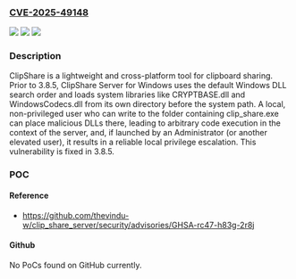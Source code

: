 ### [CVE-2025-49148](https://cve.mitre.org/cgi-bin/cvename.cgi?name=CVE-2025-49148)
![](https://img.shields.io/static/v1?label=Product&message=clip_share_server&color=blue)
![](https://img.shields.io/static/v1?label=Version&message=%3C%203.8.5%20&color=brightgreen)
![](https://img.shields.io/static/v1?label=Vulnerability&message=CWE-427%3A%20Uncontrolled%20Search%20Path%20Element&color=brightgreen)

### Description

ClipShare is a lightweight and cross-platform tool for clipboard sharing. Prior to 3.8.5, ClipShare Server for Windows uses the default Windows DLL search order and loads system libraries like CRYPTBASE.dll and WindowsCodecs.dll from its own directory before the system path. A local, non-privileged user who can write to the folder containing clip_share.exe can place malicious DLLs there, leading to arbitrary code execution in the context of the server, and, if launched by an Administrator (or another elevated user), it results in a reliable local privilege escalation. This vulnerability is fixed in 3.8.5.

### POC

#### Reference
- https://github.com/thevindu-w/clip_share_server/security/advisories/GHSA-rc47-h83g-2r8j

#### Github
No PoCs found on GitHub currently.

